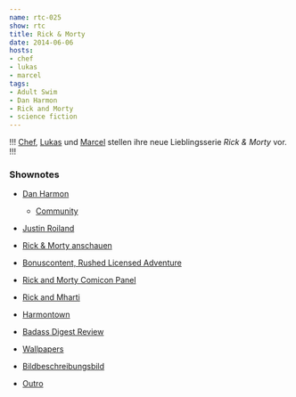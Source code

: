 ```yaml
---
name: rtc-025
show: rtc
title: Rick & Morty
date: 2014-06-06
hosts:
- chef
- lukas
- marcel
tags:
- Adult Swim
- Dan Harmon
- Rick and Morty
- science fiction
---
```

!!!
[Chef](https://twitter.com/grischder), [Lukas](https://twitter.com/blubser) und [Marcel](https://twitter.com/sirmarcel) stellen ihre neue Lieblingsserie _Rick & Morty_ vor.
!!!

### Shownotes

- [Dan Harmon](http://www.imdb.com/name/nm1363595)
  - [Community](https://secure.retinacast.de/rtc-s02e02-community/)

- [Justin Roiland](http://www.imdb.com/name/nm1551598/)
- [Rick & Morty anschauen](http://video.adultswim.com/rick-and-morty/)
- [Bonuscontent, Rushed Licensed Adventure](http://video.adultswim.com/rick-and-morty/special/)
- [Rick and Morty Comicon Panel](http://www.youtube.com/watch?v=fxrTOsENi9A&list=PLQl8zBB7bPvL6GycjAtAibVp6FsLWvMcY)
- [Rick and Mharti](http://vimeo.com/49664066)
- [Harmontown](http://harmontown.com/podcast/98)
- [Badass Digest Review](http://badassdigest.com/2014/04/11/rick-and-morty-is-the-best-show-on-television)
- [Wallpapers](http://imgur.com/a/SDeNX#0)
- [Bildbeschreibungsbild](http://imgur.com/a/SDeNX#6)
- [Outro](https://www.youtube.com/watch?v=u3ZB8FcVE2U)
